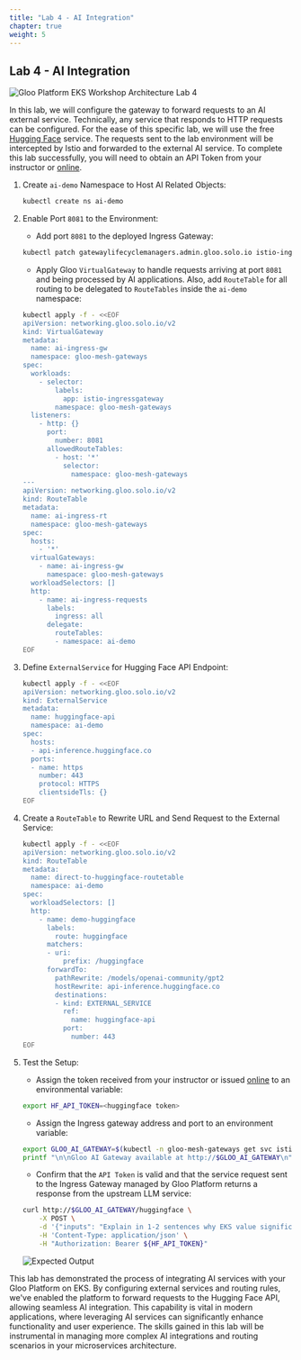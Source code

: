 ```yaml
---
title: "Lab 4 - AI Integration"
chapter: true
weight: 5
---
```


## Lab 4 - AI Integration

![Gloo Platform EKS Workshop Architecture Lab 4](/images/gloo-platform-eks-workshop-lab4.png)

In this lab, we will configure the gateway to forward requests to an AI external service. Technically, any service that responds to HTTP requests can be configured. For the ease of this specific lab, we will use the free [Hugging Face](https://huggingface.co/welcome) service. The requests sent to the lab environment will be intercepted by Istio and forwarded to the external AI service. To complete this lab successfully, you will need to obtain an API Token from your instructor or [online](https://huggingface.co/settings/tokens).

1. Create `ai-demo` Namespace to Host AI Related Objects:

    ```bash
    kubectl create ns ai-demo
    ```

2. Enable Port `8081` to the Environment:

   - Add port `8081` to the deployed Ingress Gateway:

    ```bash
    kubectl patch gatewaylifecyclemanagers.admin.gloo.solo.io istio-ingressgateway -n gloo-mesh --type='json' -p='[{"op": "add", "path": "/spec/installations/0/gatewayRevision", "value": "auto"},{"op": "add", "path": "/spec/installations/0/istioOperatorSpec/components/ingressGateways/0/k8s/service/ports/-", "value": {"name": "http2-8081", "port": 8081, "targetPort": 8081}}]'
    ```

   - Apply Gloo `VirtualGateway` to handle requests arriving at port `8081` and being processed by AI applications. Also, add `RouteTable` for all routing to be delegated to `RouteTables` inside the `ai-demo` namespace:

    ```bash
    kubectl apply -f - <<EOF
    apiVersion: networking.gloo.solo.io/v2
    kind: VirtualGateway
    metadata:
      name: ai-ingress-gw
      namespace: gloo-mesh-gateways
    spec:
      workloads:
        - selector:
            labels:
              app: istio-ingressgateway
            namespace: gloo-mesh-gateways
      listeners: 
        - http: {}
          port:
            number: 8081
          allowedRouteTables:
            - host: '*'
              selector:
                namespace: gloo-mesh-gateways
    ---
    apiVersion: networking.gloo.solo.io/v2
    kind: RouteTable
    metadata:
      name: ai-ingress-rt
      namespace: gloo-mesh-gateways
    spec:
      hosts:
        - '*'
      virtualGateways:
        - name: ai-ingress-gw
          namespace: gloo-mesh-gateways
      workloadSelectors: []
      http:
        - name: ai-ingress-requests
          labels:
            ingress: all
          delegate:
            routeTables:
            - namespace: ai-demo
    EOF
    ```

3. Define `ExternalService` for Hugging Face API Endpoint:

    ```bash
    kubectl apply -f - <<EOF
    apiVersion: networking.gloo.solo.io/v2
    kind: ExternalService
    metadata:
      name: huggingface-api
      namespace: ai-demo
    spec:
      hosts:
      - api-inference.huggingface.co
      ports:
      - name: https
        number: 443
        protocol: HTTPS
        clientsideTls: {}
    EOF
    ```

4. Create a `RouteTable` to Rewrite URL and Send Request to the External Service:

    ```bash
    kubectl apply -f - <<EOF
    apiVersion: networking.gloo.solo.io/v2
    kind: RouteTable
    metadata:
      name: direct-to-huggingface-routetable
      namespace: ai-demo
    spec:
      workloadSelectors: []
      http:
        - name: demo-huggingface
          labels:
            route: huggingface
          matchers:
          - uri:
              prefix: /huggingface
          forwardTo:
            pathRewrite: /models/openai-community/gpt2
            hostRewrite: api-inference.huggingface.co
            destinations:
            - kind: EXTERNAL_SERVICE
              ref:
                name: huggingface-api
              port:
                number: 443
    EOF
    ```

5. Test the Setup:

   - Assign the token received from your instructor or issued [online](https://huggingface.co/settings/tokens) to an environmental variable:

    ```bash
    export HF_API_TOKEN=<huggingface token>
    ```

   - Assign the Ingress gateway address and port to an environment variable:

    ```bash
    export GLOO_AI_GATEWAY=$(kubectl -n gloo-mesh-gateways get svc istio-ingressgateway -o jsonpath='{.status.loadBalancer.ingress[0].*}'):8081
    printf "\n\nGloo AI Gateway available at http://$GLOO_AI_GATEWAY\n"
    ```

   - Confirm that the `API Token` is valid and that the service request sent to the Ingress Gateway managed by Gloo Platform returns a response from the upstream LLM service:

    ```bash
    curl http://$GLOO_AI_GATEWAY/huggingface \
        -X POST \
        -d '{"inputs": "Explain in 1-2 sentences why EKS value significantly increases when Gloo Mesh is added"}' \
        -H 'Content-Type: application/json' \
        -H "Authorization: Bearer ${HF_API_TOKEN}"
    ```

    ![Expected Output](/images/hugging_face_output.png)

This lab has demonstrated the process of integrating AI services with your Gloo Platform on EKS. By configuring external services and routing rules, we've enabled the platform to forward requests to the Hugging Face API, allowing seamless AI integration. This capability is vital in modern applications, where leveraging AI services can significantly enhance functionality and user experience. The skills gained in this lab will be instrumental in managing more complex AI integrations and routing scenarios in your microservices architecture.
